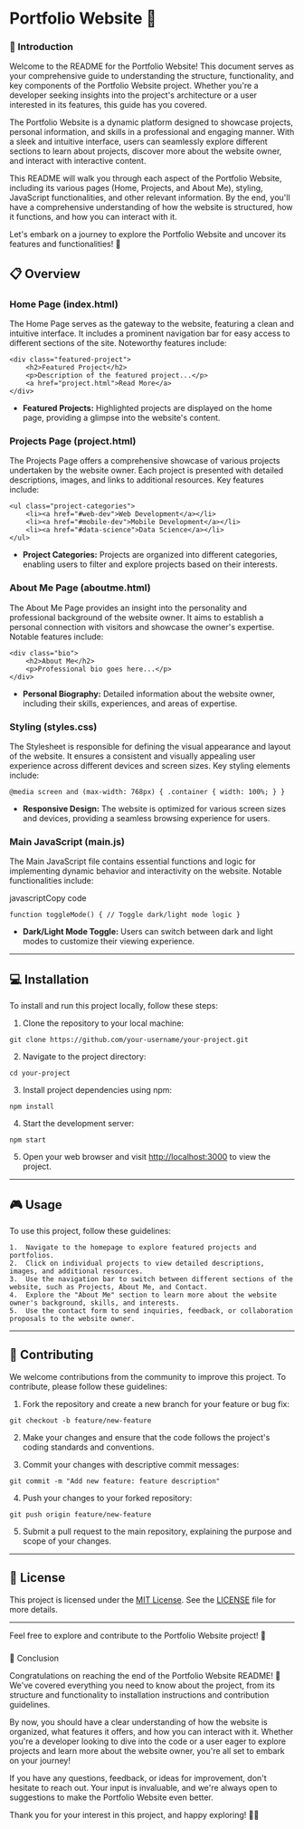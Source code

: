 # Portfolio Website 💼 
###   
### 🚀 Introduction

Welcome to the README for the Portfolio Website! This document serves as your comprehensive guide to understanding the structure, functionality, and key components of the Portfolio Website project. Whether you're a developer seeking insights into the project's architecture or a user interested in its features, this guide has you covered.

The Portfolio Website is a dynamic platform designed to showcase projects, personal information, and skills in a professional and engaging manner. With a sleek and intuitive interface, users can seamlessly explore different sections to learn about projects, discover more about the website owner, and interact with interactive content.

This README will walk you through each aspect of the Portfolio Website, including its various pages (Home, Projects, and About Me), styling, JavaScript functionalities, and other relevant information. By the end, you'll have a comprehensive understanding of how the website is structured, how it functions, and how you can interact with it.

Let's embark on a journey to explore the Portfolio Website and uncover its features and functionalities! 🌟


## 📋 Overview

### Home Page (index.html)

The Home Page serves as the gateway to the website, featuring a clean and intuitive interface. It includes a prominent navigation bar for easy access to different sections of the site. Noteworthy features include:


    <div class="featured-project">
        <h2>Featured Project</h2>
        <p>Description of the featured project...</p>
        <a href="project.html">Read More</a>
    </div>

-   **Featured Projects:** Highlighted projects are displayed on the home page, providing a glimpse into the website's content.

### Projects Page (project.html)

The Projects Page offers a comprehensive showcase of various projects undertaken by the website owner. Each project is presented with detailed descriptions, images, and links to additional resources. Key features include:



    <ul class="project-categories">
        <li><a href="#web-dev">Web Development</a></li>
        <li><a href="#mobile-dev">Mobile Development</a></li>
        <li><a href="#data-science">Data Science</a></li>
    </ul>

-   **Project Categories:** Projects are organized into different categories, enabling users to filter and explore projects based on their interests.

### About Me Page (aboutme.html)

The About Me Page provides an insight into the personality and professional background of the website owner. It aims to establish a personal connection with visitors and showcase the owner's expertise. Notable features include:



    <div class="bio">
        <h2>About Me</h2>
        <p>Professional bio goes here...</p>
    </div> 

-   **Personal Biography:** Detailed information about the website owner, including their skills, experiences, and areas of expertise.

### Styling (styles.css)

The Stylesheet is responsible for defining the visual appearance and layout of the website. It ensures a consistent and visually appealing user experience across different devices and screen sizes. Key styling elements include:



`@media screen and (max-width: 768px) {
    .container {
        width: 100%;
    }
}` 

-   **Responsive Design:** The website is optimized for various screen sizes and devices, providing a seamless browsing experience for users.

### Main JavaScript (main.js)

The Main JavaScript file contains essential functions and logic for implementing dynamic behavior and interactivity on the website. Notable functionalities include:

javascriptCopy code

`function toggleMode() {
    // Toggle dark/light mode logic
}` 

-   **Dark/Light Mode Toggle:** Users can switch between dark and light modes to customize their viewing experience.

----------

## 💻 Installation

To install and run this project locally, follow these steps:

1.  Clone the repository to your local machine:

`git clone https://github.com/your-username/your-project.git` 

2.  Navigate to the project directory:

`cd your-project` 

3.  Install project dependencies using npm:

`npm install` 

4.  Start the development server:

`npm start` 

5.  Open your web browser and visit [http://localhost:3000](http://localhost:3000/) to view the project.

----------

## 🎮 Usage

To use this project, follow these guidelines:

    1.  Navigate to the homepage to explore featured projects and portfolios.
    2.  Click on individual projects to view detailed descriptions, images, and additional resources.
    3.  Use the navigation bar to switch between different sections of the website, such as Projects, About Me, and Contact.
    4.  Explore the "About Me" section to learn more about the website owner's background, skills, and interests.
    5.  Use the contact form to send inquiries, feedback, or collaboration proposals to the website owner.

----------

## 🤝 Contributing

We welcome contributions from the community to improve this project. To contribute, please follow these guidelines:

1.  Fork the repository and create a new branch for your feature or bug fix:

`git checkout -b feature/new-feature` 

2.  Make your changes and ensure that the code follows the project's coding standards and conventions.
    
3.  Commit your changes with descriptive commit messages:
    

`git commit -m "Add new feature: feature description"` 

4.  Push your changes to your forked repository:


`git push origin feature/new-feature` 

5.  Submit a pull request to the main repository, explaining the purpose and scope of your changes.

----------

## 📄 License

This project is licensed under the [MIT License](https://chat.openai.com/c/LICENSE). See the [LICENSE](https://chat.openai.com/c/LICENSE) file for more details.

----------

Feel free to explore and contribute to the Portfolio Website project! 🚀

###   
🎉 Conclusion

Congratulations on reaching the end of the Portfolio Website README! 🥳 We've covered everything you need to know about the project, from its structure and functionality to installation instructions and contribution guidelines.

By now, you should have a clear understanding of how the website is organized, what features it offers, and how you can interact with it. Whether you're a developer looking to dive into the code or a user eager to explore projects and learn more about the website owner, you're all set to embark on your journey!

If you have any questions, feedback, or ideas for improvement, don't hesitate to reach out. Your input is invaluable, and we're always open to suggestions to make the Portfolio Website even better.

Thank you for your interest in this project, and happy exploring! 🚀✨